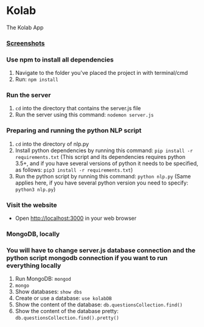 # Kolab
The Kolab App

### [Screenshots](/screenshots/screenshots.md)

### Use npm to install all dependencies
1. Navigate to the folder you've placed the project in with terminal/cmd
2. Run: `npm install`

### Run the server
1. `cd` into the directory that contains the server.js file
2. Run the server using this command: `nodemon server.js`

### Preparing and running the python NLP script
1. `cd` into the directory of nlp.py
2. Install python dependencies by running this command: `pip install -r requirements.txt`
(This script and its dependencies requires python 3.5+, and if you have several versions of python it needs to be specified,
as follows: `pip3 install -r requirements.txt`)
3. Run the python script by running this command: `python nlp.py`
(Same applies here, if you have several python version you need to specify: `python3 nlp.py`)

### Visit the website
- Open <http://localhost:3000> in your web browser

### MongoDB, locally
### You will have to change server.js database connection and the python script mongodb connection if you want to run everything locally
1. Run MongoDB: `mongod`
2. `mongo`
3. Show databases: `show dbs`
4. Create or use a database: `use kolabDB`
5. Show the content of the database: `db.questionsCollection.find()`
6. Show the content of the database pretty: `db.questionsCollection.find().pretty()`